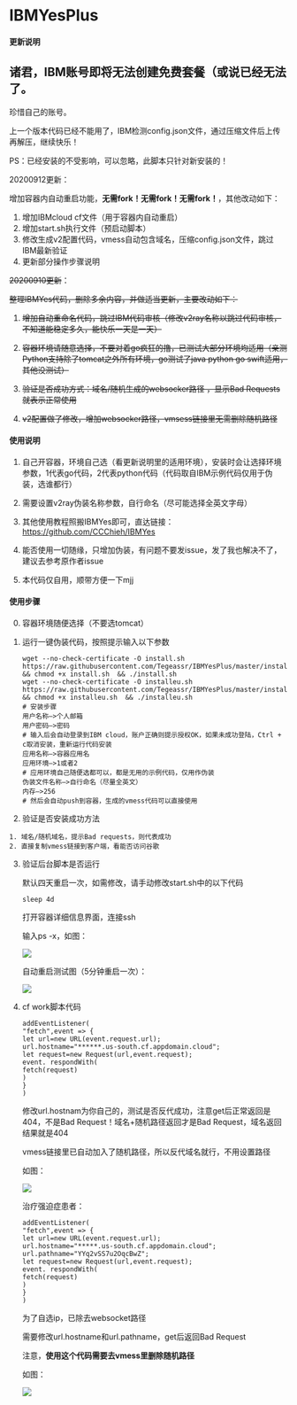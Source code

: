 # IBMYesPlus

#### 更新说明
## 诸君，IBM账号即将无法创建免费套餐（或说已经无法了。
珍惜自己的账号。

上一个版本代码已经不能用了，IBM检测config.json文件，通过压缩文件后上传再解压，继续快乐！

PS：已经安装的不受影响，可以忽略，此脚本只针对新安装的！

20200912更新：

增加容器内自动重启功能，**无需fork！无需fork！无需fork！**，其他改动如下：

1. 增加IBMcloud cf文件（用于容器内自动重启）
2. 增加start.sh执行文件（预启动脚本）
3. 修改生成v2配置代码，vmess自动包含域名，压缩config.json文件，跳过IBM最新验证
4. 更新部分操作步骤说明

 ~~20200910更新~~：

~~整理IBMYes代码，删除多余内容，并做适当更新，主要改动如下：~~

1. ~~增加自动重命名代码，跳过IBM代码审核（修改v2ray名称以跳过代码审核，不知道能稳定多久，能快乐一天是一天）~~

2. ~~容器环境请随意选择，不要对着go疯狂的撸，已测试大部分环境均适用（亲测Python支持除了tomcat之外所有环境，go测试了java python go swift适用，其他没测试）~~

3. ~~验证是否成功方式：域名/随机生成的websocker路径 ，显示Bad Requests就表示正常使用~~

4. ~~v2配置做了修改，增加websocker路径，vmsess链接里无需删除随机路径~~

    





#### 使用说明

1. 自己开容器，环境自己选（看更新说明里的适用环境），安装时会让选择环境参数，1代表go代码，2代表python代码（代码取自IBM示例代码仅用于伪装，选谁都行）

2. 需要设置v2ray伪装名称参数，自行命名（尽可能选择全英文字母）

3. 其他使用教程照搬IBMYes即可，直达链接：https://github.com/CCChieh/IBMYes

4. 能否使用一切随缘，只增加伪装，有问题不要发issue，发了我也解决不了，建议去参考原作者issue

5. 本代码仅自用，顺带方便一下mjj

     

#### 使用步骤

0. 容器环境随便选择（不要选tomcat）

1. 运行一键伪装代码，按照提示输入以下参数

    ~~~
    wget --no-check-certificate -O install.sh https://raw.githubusercontent.com/Tegeassr/IBMYesPlus/master/install.sh && chmod +x install.sh  && ./install.sh
    wget --no-check-certificate -O installeu.sh https://raw.githubusercontent.com/Tegeassr/IBMYesPlus/master/installeu.sh && chmod +x installeu.sh  && ./installeu.sh
    # 安装步骤
    用户名称—>个人邮箱
    用户密码—>密码
    # 输入后会自动登录到IBM cloud，账户正确则提示授权OK，如果未成功登陆，Ctrl + c取消安装，重新运行代码安装
    应用名称—>容器应用名
    应用环境—>1或者2
    # 应用环境自己随便选都可以，都是无用的示例代码，仅用作伪装
    伪装文件名称—>自行命名（尽量全英文）
    内存—>256
    # 然后会自动push到容器，生成的vmess代码可以直接使用
    ~~~

2.   验证是否安装成功方法 

    1. 域名/随机域名，提示Bad requests，则代表成功
    2. 直接复制vmess链接到客户端，看能否访问谷歌

3. 验证后台脚本是否运行

    默认四天重启一次，如需修改，请手动修改start.sh中的以下代码

    ``` 
    sleep 4d
    ```

    打开容器详细信息界面，连接ssh

    输入ps -x，如图：

    ![](img/1.jpg)

    自动重启测试图（5分钟重启一次）：

    ![](img/2.jpg)

4. cf work脚本代码

    ~~~
    addEventListener(
    "fetch",event => {
    let url=new URL(event.request.url);
    url.hostname="******.us-south.cf.appdomain.cloud";
    let request=new Request(url,event.request);
    event. respondWith(
    fetch(request)
    )
    }
    )
    ~~~

    修改url.hostnam为你自己的，测试是否反代成功，注意get后正常返回是404，不是Bad Request！域名+随机路径返回才是Bad Request，域名返回结果就是404

    vmess链接里已自动加入了随机路径，所以反代域名就行，不用设置路径

    如图：

    ![](img/3.jpg)

    治疗强迫症患者：

    ~~~
    addEventListener(
    "fetch",event => {
    let url=new URL(event.request.url);
    url.hostname="*****.us-south.cf.appdomain.cloud";
    url.pathname="YYq2vSS7u2OqcBwZ";
    let request=new Request(url,event.request);
    event. respondWith(
    fetch(request)
    )
    }
    )
    ~~~
    
    为了自选ip，已除去websocket路径

    需要修改url.hostname和url.pathname，get后返回Bad Request

    注意，**使用这个代码需要去vmess里删除随机路径**

    如图：

    ![](img/4.jpg)















